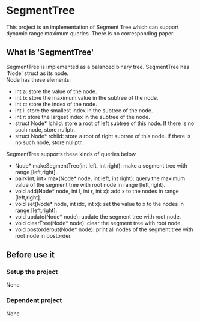 # SegmentTree

This project is an implementation of Segment Tree which can support dynamic range maximum queries. 
There is no corresponding paper. 

## What is 'SegmentTree'
SegmentTree is implemented as a balanced binary tree. 
SegmentTree has 'Node' struct as its node.  
Node has these elements:
- int a: store the value of the node.
- int b: store the maximum value in the subtree of the node.
- int c: store the index of the node.
- int l: store the smallest index in the subtree of the node.
- int r: store the largest index in the subtree of the node.
- struct Node* lchild: store a root of left subtree of this node. If there is no such node, store nullptr.
- struct Node* rchild: store a root of right subtree of this node. If there is no such node, store nullptr.


SegmentTree supports these kinds of queries below.
- Node* makeSegmentTree(int left, int right): make a segment tree with range [left,right].
- pair<int, int> max(Node* node, int left, int right): query the maximum value of the segment tree with root node in range [left,right].
- void add(Node* node, int l, int r, int x): add x to the nodes in range [left,right].
- void set(Node* node, int idx, int x): set the value to x to the nodes in range [left,right].
- void update(Node* node): update the segment tree with root node.
- void clearTree(Node* node): clear the segment tree with root node.
- void postorderout(Node* node): print all nodes of the segment tree with root node in postorder.

## Before use it 
### Setup the project
None

### Dependent project
None